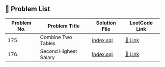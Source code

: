 ## 📁 Problem List


| Problem No. | Problem Title | Solution File | LeetCode Link |
|----|------------------------|---------------------------|----------------------------|
| 175. |  Combine Two Tables      | [index.sql](./Problem_175/index.sql) | [🔗 Link](https://leetcode.com/problems/combine-two-tables/) |
| 176. |  Second Highest Salary   | [index.sql](./Problem_176/index.sql) | [🔗 Link](https://leetcode.com/problems/second-highest-salary/) |

